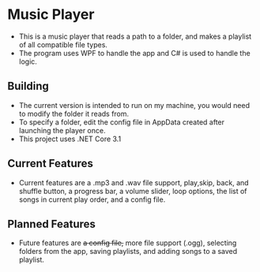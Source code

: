 # Music Player
* This is a music player that reads a path to a folder, and makes a playlist of all compatible file types.
* The program uses WPF to handle the app and C# is used to handle the logic.

## Building
* The current version is intended to run on my machine, you would need to modify the folder it reads from.
* To specify a folder, edit the config file in AppData created after launching the player once.
* This project uses .NET Core 3.1

## Current Features
* Current features are a .mp3 and .wav file support, play,skip, back, and shuffle button, a progress bar, a volume slider, loop options, the list of songs in current play order, and a config file.

## Planned Features
* Future features are ~~a config file,~~ more file support (.ogg), selecting folders from the app, saving playlists, and adding songs to a saved playlist.
